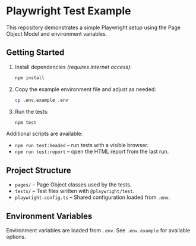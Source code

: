 # Playwright Test Example

This repository demonstrates a simple Playwright setup using the Page Object Model and environment variables.

## Getting Started

1. Install dependencies *(requires internet access)*:
   ```bash
   npm install
   ```

2. Copy the example environment file and adjust as needed:
   ```bash
   cp .env.example .env
   ```

3. Run the tests:
   ```bash
   npm test
   ```

Additional scripts are available:

- `npm run test:headed` – run tests with a visible browser.
- `npm run test:report` – open the HTML report from the last run.

## Project Structure

- `pages/` – Page Object classes used by the tests.
- `tests/` – Test files written with `@playwright/test`.
- `playwright.config.ts` – Shared configuration loaded from `.env`.

## Environment Variables

Environment variables are loaded from `.env`. See `.env.example` for available options.

